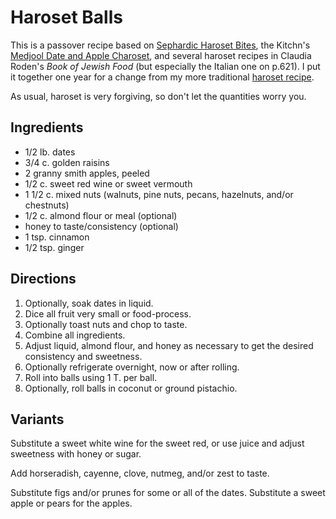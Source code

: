 [passover]: ../indices/passover.html

# Haroset Balls

This is a passover recipe based on [Sephardic Haroset Bites](https://mayihavethatrecipe.com/not-just-for-passover-recipes-sephardic-style-haroset-bites/), the Kitchn's [Medjool Date and Apple Charoset](https://www.thekitchn.com/recipe-medjool-date-and-apple-charoset-recipes-from-the-kitchn-202038), and several haroset recipes in Claudia Roden's *Book of Jewish Food* (but especially the Italian one on p.621).  I put it together one year for a change from my more traditional [haroset recipe](../sweets/haroset.md).

As usual, haroset is very forgiving, so don't let the quantities worry you.

## Ingredients

* 1/2 lb. dates
* 3/4 c. golden raisins
* 2 granny smith apples, peeled
* 1/2 c. sweet red wine or sweet vermouth
* 1 1/2 c. mixed nuts (walnuts, pine nuts, pecans, hazelnuts, and/or chestnuts)
* 1/2 c. almond flour or meal (optional)
* honey to taste/consistency (optional)
* 1 tsp. cinnamon
* 1/2 tsp. ginger

## Directions

1. Optionally, soak dates in liquid.
2. Dice all fruit very small or food-process.
3. Optionally toast nuts and chop to taste.
4. Combine all ingredients.
5. Adjust liquid, almond flour, and honey as necessary to get the desired consistency and sweetness.
6. Optionally refrigerate overnight, now or after rolling.
7. Roll into balls using 1 T. per ball.
8. Optionally, roll balls in coconut or ground pistachio.

## Variants

Substitute a sweet white wine for the sweet red, or use juice and adjust sweetness with honey or sugar.

Add horseradish, cayenne, clove, nutmeg, and/or zest to taste.

Substitute figs and/or prunes for some or all of the dates.
Substitute a sweet apple or pears for the apples.

